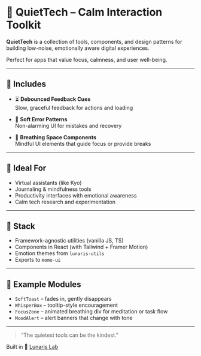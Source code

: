 # 🧩 QuietTech – Calm Interaction Toolkit

**QuietTech** is a collection of tools, components, and design patterns for building low-noise, emotionally aware digital experiences.

Perfect for apps that value focus, calmness, and user well-being.

---

## 🌿 Includes

- ⏳ **Debounced Feedback Cues**  
  Slow, graceful feedback for actions and loading

- 🌸 **Soft Error Patterns**  
  Non-alarming UI for mistakes and recovery

- 🧘 **Breathing Space Components**  
  Mindful UI elements that guide focus or provide breaks

---

## 🎨 Ideal For

- Virtual assistants (like Kyo)  
- Journaling & mindfulness tools  
- Productivity interfaces with emotional awareness  
- Calm tech research and experimentation

---

## 🧠 Stack

- Framework-agnostic utilities (vanilla JS, TS)  
- Components in React (with Tailwind + Framer Motion)  
- Emotion themes from `lunaris-utils`  
- Exports to `momo-ui`

---

## 🧩 Example Modules

- `SoftToast` – fades in, gently disappears  
- `WhisperBox` – tooltip-style encouragement  
- `FocusZone` – animated breathing div for meditation or task flow  
- `MoodAlert` – alert banners that change with tone

---

> “The quietest tools can be the kindest.”

Built in 🌙 [Lunaris Lab](https://github.com/lunaris-lab)
